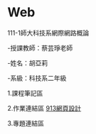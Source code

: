 # Web
111-1師大科技系網際網路概論

-授課教師：蔡芸琤老師

-姓名：胡亞莉  

-系級：科技系二年級

1.課程筆記區

2.作業連結區
    [913網頁設計](https://huwalli.github.io/Web/startbootstrap-agency-gh-pages/)

3.專題連結區

